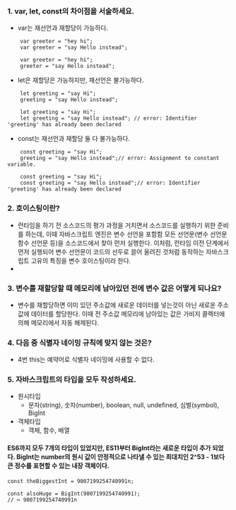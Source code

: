 ### 1. var, let, const의 차이점을 서술하세요.
 - var는 재선언과 재할당이 가능하다.
```
    var greeter = "hey hi";
    var greeter = "say Hello instead";
```
```
    var greeter = "hey hi";
    greeter = "say Hello instead";
```
 - let은 재할당은 가능하지만, 재선언은 불가능하다.
```
    let greeting = "say Hi";
    greeting = "say Hello instead";
```
```
    let greeting = "say Hi";
    let greeting = "say Hello instead"; // error: Identifier 'greeting' has already been declared
```
 - const는 재선언과 재할당 둘 다 불가능하다.
```
    const greeting = "say Hi";
    greeting = "say Hello instead";// error: Assignment to constant variable. 
```
```
    const greeting = "say Hi";
    const greeting = "say Hello instead";// error: Identifier 'greeting' has already been declared
```

### 2. 호이스팅이란?
 - 런타임을 하기 전 소스코드의 평가 과정을 거치면서 소스코드를 실행하기 위한 준비를 하는데, 이때 자바스크립트 엔진은 변수 선언을 포함함 모든 선언문(변수 선언문 함수 선언문 등)을 소스코드에서 찾아 먼저 실행한다. 이처럼, 런타임 이전 단계에서 먼저 실행되어 변수 선언문이 코드의 선두로 끌어 올려진 것처럼 동작하는 자바스크립트 고유의 특징을 변수 호이스팅이라 한다.
 - 
### 3. 변수를 재할당할 때 메모리에 남아있던 전에 변수 값은 어떻게 되나요?
 - 변수를 재할당하면 이미 있던 주소값에 새로운 데이터를 넣는것이 아닌 새로운 주소값에 데이터를 할당한다. 이때 전 주소값 메모리에 남아있는 값은 가비지 콜렉터에 의해 메모리에서 자동 해제된다.

### 4. 다음 중 식별자 네이밍 규칙에 맞지 않는 것은?
 - 4번 this는 예약어로 식별자 네이밍에 사용할 수 없다.

### 5. 자바스크립트의 타입을 모두 작성하세요.
 - 원시타입
   - 문자(string), 숫자(number), boolean, null, undefined, 심벌(symbol), BigInt
 - 객체타입
   - 객체, 함수, 배열

#### ES6까지 모두 7개의 타입이 있었지만, ES11부터 BigInt라는 새로운 타입이 추가 되었다. BigInt는 number의 원시 값이 안정적으로 나타낼 수 있는 최대치인 2^53 - 1보다 큰 정수를 표현할 수 있는 내장 객체이다.
```
const theBiggestInt = 9007199254740991n;

const alsoHuge = BigInt(9007199254740991);
// ↪ 9007199254740991n
```